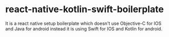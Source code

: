 # react-native-kotlin-swift-boilerplate
It is a react native setup boilerplate which doesn't use Objective-C for IOS and Java for android instead it is using Swift for IOS and Kotlin for android.
